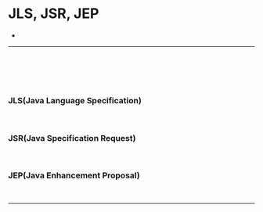 # JLS, JSR, JEP
> 
* 

<hr>
<br>

## 
####

<br> 

### JLS(Java Language Specification)

<br>

### JSR(Java Specification Request)

<br>

### JEP(Java Enhancement Proposal)

<br>
<hr>
<br> 

